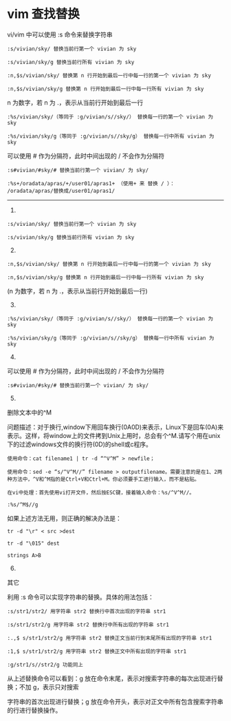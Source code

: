 vim 查找替换
============

vi/vim 中可以使用 :s 命令来替换字符串

    :s/vivian/sky/ 替换当前行第一个 vivian 为 sky

    :s/vivian/sky/g 替换当前行所有 vivian 为 sky

    :n,$s/vivian/sky/ 替换第 n 行开始到最后一行中每一行的第一个 vivian 为 sky

    :n,$s/vivian/sky/g 替换第 n 行开始到最后一行中每一行所有 vivian 为 sky

n 为数字，若 n 为 .，表示从当前行开始到最后一行

    :%s/vivian/sky/（等同于 :g/vivian/s//sky/） 替换每一行的第一个 vivian 为 sky

    :%s/vivian/sky/g（等同于 :g/vivian/s//sky/g） 替换每一行中所有 vivian 为 sky

可以使用 # 作为分隔符，此时中间出现的 / 不会作为分隔符

    :s#vivian/#sky/# 替换当前行第一个 vivian/ 为 sky/

    :%s+/oradata/apras/+/user01/apras1+ （使用+ 来 替换 / ）： /oradata/apras/替换成/user01/apras1/

---

1.

    :s/vivian/sky/ 替换当前行第一个 vivian 为 sky

    :s/vivian/sky/g 替换当前行所有 vivian 为 sky

2.

    :n,$s/vivian/sky/ 替换第 n 行开始到最后一行中每一行的第一个 vivian 为 sky

    :n,$s/vivian/sky/g 替换第 n 行开始到最后一行中每一行所有 vivian 为 sky

(n 为数字，若 n 为 .，表示从当前行开始到最后一行)

3.

    :%s/vivian/sky/（等同于 :g/vivian/s//sky/） 替换每一行的第一个 vivian 为 sky

    :%s/vivian/sky/g（等同于 :g/vivian/s//sky/g） 替换每一行中所有 vivian 为 sky

4.

可以使用 # 作为分隔符，此时中间出现的 / 不会作为分隔符

    :s#vivian/#sky/# 替换当前行第一个 vivian/ 为 sky/

5.

删除文本中的^M

问题描述：对于换行,window下用回车换行(0A0D)来表示，Linux下是回车(0A)来表示。这样，将window上的文件拷到Unix上用时，总会有个^M.请写个用在unix下的过滤windows文件的换行符(0D)的shell或c程序。

    使用命令：cat filename1 | tr -d “^V^M” > newfile；

    使用命令：sed -e “s/^V^M//” filename > outputfilename。需要注意的是在1、2两种方法中，^V和^M指的是Ctrl+V和Ctrl+M。你必须要手工进行输入，而不是粘贴。

    在vi中处理：首先使用vi打开文件，然后按ESC键，接着输入命令：%s/^V^M//。

    :%s/^M$//g

如果上述方法无用，则正确的解决办法是：

    tr -d "\r" < src >dest

    tr -d "\015" dest

    strings A>B

6.

其它

利用 :s 命令可以实现字符串的替换。具体的用法包括：

    :s/str1/str2/ 用字符串 str2 替换行中首次出现的字符串 str1

    :s/str1/str2/g 用字符串 str2 替换行中所有出现的字符串 str1

    :.,$ s/str1/str2/g 用字符串 str2 替换正文当前行到末尾所有出现的字符串 str1

    :1,$ s/str1/str2/g 用字符串 str2 替换正文中所有出现的字符串 str1

    :g/str1/s//str2/g 功能同上

从上述替换命令可以看到：g 放在命令末尾，表示对搜索字符串的每次出现进行替换；不加 g，表示只对搜索

字符串的首次出现进行替换；g 放在命令开头，表示对正文中所有包含搜索字符串的行进行替换操作。

